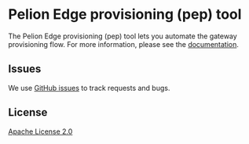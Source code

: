 # Pelion Edge provisioning (pep) tool

The Pelion Edge provisioning (pep) tool lets you automate the gateway provisioning flow. For more information, please see the [documentation](https://www.pelion.com/docs/device-management-edge/2.0/provisioning/index.html).

## Issues

We use [GitHub issues](https://github.com/armPelionEdge/pelion-edge-provisioner/issues) to track requests and bugs.

## License

[Apache License 2.0](LICENSE)